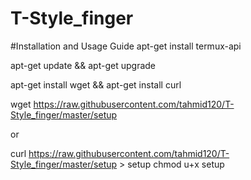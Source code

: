 # T-Style_finger
#Installation and Usage Guide
apt-get install termux-api

apt-get update && apt-get upgrade

apt-get install wget && apt-get install curl

wget https://raw.githubusercontent.com/tahmid120/T-Style_finger/master/setup

or

curl https://raw.githubusercontent.com/tahmid120/T-Style_finger/master/setup > setup
chmod u+x setup
